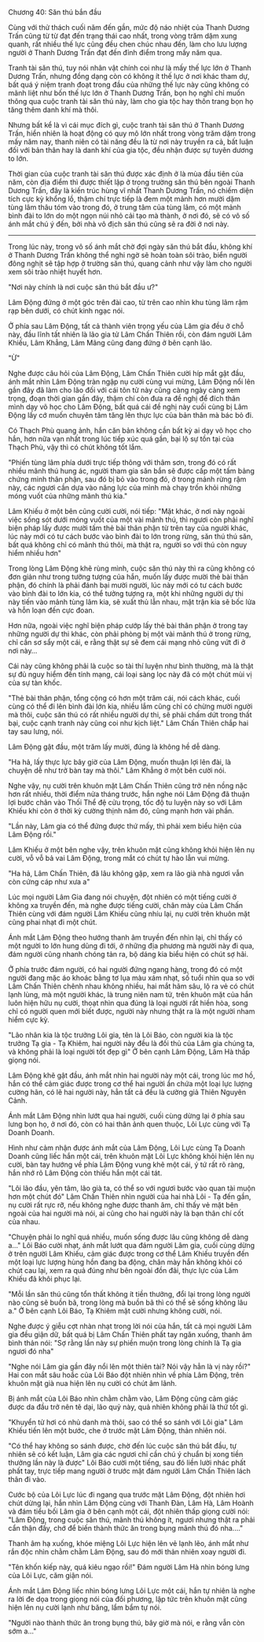 




Chương 40: Săn thú bắn đầu


Cùng với thử thách cuối năm đến gần, mức độ náo nhiệt của Thanh Dương Trấn cũng từ từ đạt đến trạng thái cao nhất, trong vòng trăm dặm xung quanh, rất nhiều thế lực cũng đều chen chúc nhau đến, làm cho lưu lượng người ở Thanh Dương Trấn đạt đến đỉnh điểm trong mấy năm qua.

Tranh tài săn thú, tuy nói nhân vật chính coi như là mấy thế lực lớn ở Thanh Dương Trấn, nhưng đồng dạng còn có không ít thế lực ở nơi khác tham dự, bất quá ý niệm tranh đoạt trong đầu của những thế lực này cũng không có mãnh liệt như bốn thế lực lớn ở Thanh Dương Trấn, bọn họ nghĩ chỉ muốn thông qua cuộc tranh tài săn thú này, làm cho gia tộc hay thôn trang bọn họ tăng thêm danh khí mà thôi.

Nhưng bất kể là vì cái mục đích gì, cuộc tranh tài săn thú ở Thanh Dương Trấn, hiển nhiên là hoạt động có quy mô lớn nhất trong vòng trăm dặm trong mấy năm nay, thanh niên có tài năng đều là từ nơi này truyền ra cả, bất luận đối với bản thân hay là danh khí của gia tộc, đều nhận được sự tuyên dương to lớn.

Thời gian của cuộc tranh tài săn thú được xác định ở là mùa đầu tiên của năm, còn địa điểm thì được thiết lập ở trong trường săn thú bên ngoài Thanh Dương Trấn, đây là kiến trúc hùng vĩ nhất Thanh Dương Trấn, nó chiếm diện tích cực kỳ khổng lồ, thậm chí trực tiếp là đem một mảnh hơn mười dặm tùng lâm thâu tóm vào trong đó, ở trung tâm của tùng lâm, có một mảnh bình đài to lớn do một ngọn núi nhỏ cải tạo mà thành, ở nơi đó, sẽ có vô số ánh mắt chú ý đến, bởi nhà vô địch săn thú cũng sẽ ra đời ở nơi này.

***

Trong lúc này, trong vô số ánh mắt chờ đợi ngày săn thú bắt đầu, không khí ở Thanh Dương Trấn không thể nghi ngờ sẽ hoàn toàn sôi trào, biển người đông nghịt sẽ tập hợp ở trường săn thú, quang cảnh như vậy làm cho người xem sôi trào nhiệt huyết hơn.

"Nơi này chính là nơi cuộc săn thú bắt đầu ư?"

Lâm Động đứng ở một góc trên đài cao, từ trên cao nhìn khu tùng lâm rậm rạp bên dưới, có chút kinh ngạc nói.

Ở phía sau Lâm Động, tất cả thành viên trọng yếu của Lâm gia đều ở chỗ này, đầu lĩnh tất nhiên là lão gia tử Lâm Chấn Thiên rồi, còn đám người Lâm Khiếu, Lâm Khẳng, Lâm Mãng cũng đang đứng ở bên cạnh lão.

"Ừ"

Nghe được câu hỏi của Lâm Động, Lâm Chấn Thiên cười híp mắt gật đầu, ánh mắt nhìn Lâm Động tràn ngập nụ cười cùng vui mừng, Lâm Động nổi lên gần đây đã làm cho lão đối với cái tôn tử này cũng càng ngày càng xem trọng, đoạn thời gian gần đây, thậm chí còn đưa ra đề nghị để đích thân mình dạy võ học cho Lâm Động, bất quá cái đề nghị này cuối cùng bị Lâm Động lấy cớ muốn chuyên tâm tăng lên thực lực của bản thân mà bác bỏ đi.

Có Thạch Phù quang ảnh, hắn căn bản không cần bất kỳ ai dạy võ học cho hắn, hơn nữa vạn nhất trong lúc tiếp xúc quá gần, bại lộ sự tồn tại của Thạch Phù, vậy thì có chút không tốt lắm.

"Phiến tùng lâm phía dưới trực tiếp thông với thâm sơn, trong đó có rất nhiều mãnh thú hung ác, người tham gia săn bắn sẽ được cấp một tấm bảng chứng minh thân phận, sau đó bị bỏ vào trong đó, ở trong mảnh rừng rậm này, các ngươi cần dựa vào năng lực của mình mà chạy trốn khỏi những móng vuốt của những mãnh thú kia."

Lâm Khiếu ở một bên cũng cười cười, nói tiếp: "Mặt khác, ở nơi này ngoài việc sống sót dưới móng vuốt của một vài mãnh thú, thì ngươi còn phải nghĩ biện pháp lấy được mười tấm thẻ bài thân phận từ trên tay của người khác, lúc này mới có tư cách bước vào bình đài to lớn trong rừng, săn thú thú săn, bất quá không chỉ có mãnh thú thôi, mà thật ra, người so với thú còn nguy hiểm nhiều hơn"

Trong lòng Lâm Động khẽ rùng mình, cuộc săn thú này thì ra cũng không có đơn giản như trong tưởng tượng của hắn, muốn lấy được mười thẻ bài thân phận, đó chính là phải đánh bại mười người, lúc này mới có tư cách bước vào bình đài to lớn kia, có thể tưởng tượng ra, một khi những người dự thi này tiến vào mảnh tùng lâm kia, sẽ xuất thủ lẫn nhau, mặt trận kia sẽ bốc lửa và hỗn loạn đến cực đoan.

Hơn nữa, ngoài việc nghĩ biện pháp cướp lấy thẻ bài thân phận ở trong tay những người dự thi khác, còn phải phòng bị một vài mãnh thú ở trong rừng, chỉ cần sơ sẩy một cái, e rằng thật sự sẽ đem cái mạng nhỏ cũng vứt đi ở nơi này…

Cái này cũng không phải là cuộc so tài thí luyện như bình thường, mà là thật sự đủ nguy hiểm đến tính mạng, cái loại sàng lọc này đã có một chút mùi vị của sự tàn khốc.

"Thẻ bài thân phận, tổng cộng có hơn một trăm cái, nói cách khác, cuối cùng có thể đi lên bình đài lớn kia, nhiều lắm cũng chỉ có chừng mười người mà thôi, cuộc săn thú có rất nhiều người dự thi, sẽ phải chấm dứt trong thất bại, cuộc cạnh tranh này cũng coi như kịch liệt." Lâm Chấn Thiên chắp hai tay sau lưng, nói.

Lâm Động gật đầu, một trăm lấy mười, đúng là không hề dễ dàng.

"Ha hả, lấy thực lực bây giờ của Lâm Động, muốn thuận lợi lên đài, là chuyện dễ như trở bàn tay mà thôi." Lâm Khẳng ở một bên cười nói.

Nghe vậy, nụ cười trên khuôn mặt Lâm Chấn Thiên cũng trở nên nồng nặc hơn rất nhiều, thời điểm nửa tháng trước, hắn nghe nói Lâm Động đã thuận lợi bước chân vào Thối Thể đệ cửu trọng, tốc độ tu luyện này so với Lâm Khiếu khi còn ở thời kỳ cường thịnh năm đó, cũng mạnh hơn vài phần.

"Lần này, Lâm gia có thể đứng được thứ mấy, thì phải xem biểu hiện của Lâm Động rồi."

Lâm Khiếu ở một bên nghe vậy, trên khuôn mặt cũng không khỏi hiện lên nụ cười, vỗ vỗ bả vai Lâm Động, trong mắt có chút tự hào lẫn vui mừng.

"Ha hả, Lâm Chấn Thiên, đã lâu không gặp, xem ra lão già nhà ngươi vẫn còn cứng cáp như xưa a"

Lúc mọi người Lâm Gia đang nói chuyện, đột nhiên có một tiếng cười ở không xa truyền đến, mà nghe được tiếng cười, chân mày của Lâm Chấn Thiên cùng với đám người Lâm Khiếu cũng nhíu lại, nụ cười trên khuôn mặt cũng phai nhạt đi một chút.

Ánh mắt Lâm Động theo hướng thanh âm truyền đến nhìn lại, chỉ thấy có một người to lớn hung dũng đi tới, ở những địa phương mà người này đi qua, đám người cũng nhanh chóng tản ra, bộ dáng kia biểu hiện có chút sợ hãi.

Ở phía trước đám người, có hai người đứng ngang hàng, trong đó có một người đang mặc áo khoác bằng tơ lụa màu xám nhạt, số tuổi nhìn qua so với Lâm Chấn Thiên chênh nhau không nhiều, hai mắt hãm sâu, lộ ra vẻ có chút lạnh lùng, mà một người khác, là trung niên nam tử, trên khuôn mặt của hắn luôn hiện hữu nụ cười, thoạt nhìn qua đúng là loại người rất hiền hòa, song chỉ có người quen mới biết được, người này nhưng thật ra là một người nham hiểm cực kỳ.

"Lão nhân kia là tộc trưởng Lôi gia, tên là Lôi Báo, còn người kia là tộc trưởng Tạ gia - Tạ Khiêm, hai người này đều là đối thủ của Lâm gia chúng ta, và không phải là loại người tốt đẹp gì" Ở bên cạnh Lâm Động, Lâm Hà thấp giọng nói.

Lâm Động khẽ gật đầu, ánh mắt nhìn hai người này một cái, trong lúc mơ hồ, hắn có thể cảm giác được trong cơ thể hai người ẩn chứa một loại lực lượng cường hãn, có lẽ hai người này, hẳn tất cả đều là cường giả Thiên Nguyên Cảnh.

Ánh mắt Lâm Động nhìn lướt qua hai người, cuối cùng dừng lại ở phía sau lưng bọn họ, ở nơi đó, còn có hai thân ảnh quen thuộc, Lôi Lực cùng với Tạ Doanh Doanh.

Hình như cảm nhận được ánh mắt của Lâm Động, Lôi Lực cùng Tạ Doanh Doanh cũng liếc hắn một cái, trên khuôn mặt Lôi Lực không khỏi hiện lên nụ cười, bàn tay hướng về phía Lâm Động vung khẽ một cái, ý tứ rất rõ ràng, hắn nhớ rõ Lâm Động còn thiếu hắn một cái tát.

"Lôi lão đầu, yên tâm, lão già ta, có thể so với ngươi bước vào quan tài muộn hơn một chút đó" Lâm Chấn Thiên nhìn người của hai nhà Lôi - Tạ đến gần, nụ cười rất rực rỡ, nếu không nghe được thanh âm, chỉ thấy vẻ mặt bên ngoài của hai người mà nói, ai cũng cho hai người này là bạn thân chí cốt của nhau.

"Chuyện phải lo nghĩ quá nhiều, muốn sống được lâu cũng không dễ dàng a…" Lôi Báo cười nhạt, ánh mắt lướt qua đám người Lâm gia, cuối cùng dừng ở trên người Lâm Khiếu, cảm giác được trong cơ thể Lâm Khiếu truyền đến một loại lực lượng hùng hồn đang ba động, chân mày hắn không khỏi có chút cau lại, xem ra quả đúng như bên ngoài đồn đãi, thực lực của Lâm Khiếu đã khôi phục lại.

"Mỗi lần săn thú cũng tổn thất không ít tiền thưởng, đổi lại trong lòng người nào cũng sẽ buồn bã, trong lòng mà buồn bã thì có thể sẽ sống không lâu a." Ở bên cạnh Lôi Báo, Tạ Khiêm mặt cười nhưng không cười, nói.

Nghe được ý giễu cợt nhàn nhạt trong lời nói của hắn, tất cả mọi người Lâm gia đều giận dữ, bất quá bị Lâm Chấn Thiên phất tay ngăn xuống, thanh âm bình thản nói: "Sợ rằng lần này sự phiền muộn trong lòng chính là Tạ gia ngươi đó nha"

"Nghe nói Lâm gia gần đây nổi lên một thiên tài? Nói vậy hẳn là vị này rồi?" Hai con mắt sâu hoắc của Lôi Báo đột nhiên nhìn về phía Lâm Động, trên khuôn mặt già nua hiện lên nụ cười có chút âm lãnh.

Bị ánh mắt của Lôi Báo nhìn chằm chằm vào, Lâm Động cũng cảm giác được da đầu trở nên tê dại, lão quỷ này, quả nhiên không phải là thứ tốt gì.

"Khuyển tử hơi có nhủ danh mà thôi, sao có thể so sánh với Lôi gia" Lâm Khiếu tiến lên một bước, che ở trước mặt Lâm Động, thản nhiên nói.

"Có thể hay không so sánh được, chờ đến lúc cuộc săn thú bắt đầu, tự nhiên sẽ có kết luận, Lâm gia các ngươi chỉ cần chú ý chuẩn bị xong tiền thưởng lần này là được" Lôi Báo cười một tiếng, sau đó liền lười nhác phất phất tay, trực tiếp mang người ở trước mặt đám người Lâm Chấn Thiên lách thân đi vào.

Cước bộ của Lôi Lực lúc đi ngang qua trước mặt Lâm Động, đột nhiên hơi chút dừng lại, hắn nhìn Lâm Động cùng với Thanh Đàn, Lâm Hà, Lâm Hoành và đám tiểu bối Lâm gia ở bên cạnh một cái, đột nhiên thấp giọng cười nói: "Lâm Động, trong cuộc săn thú, mãnh thú không ít, ngươi nhưng thật ra phải cẩn thận đấy, chớ để biến thành thức ăn trong bụng mãnh thú đó nha...."

Thanh âm hạ xuống, khóe miệng Lôi Lực hiện lên vẻ lạnh lẽo, ánh mắt như rắn độc nhìn chằm chằm Lâm Động, sau đó mới thản nhiên xoay người đi.

"Tên khốn kiếp này, quá kiêu ngạo rồi!" Đám người Lâm Hà nhìn bóng lưng của Lôi Lực, căm giận nói.

Ánh mắt Lâm Động liếc nhìn bóng lưng Lôi Lực một cái, hắn tự nhiên là nghe ra lời đe dọa trong giọng nói của đối phương, lập tức trên khuôn mặt cũng hiện lên nụ cười lạnh như băng, lẩm bẩm tự nói.

"Người nào thành thức ăn trong bụng thú, bây giờ mà nói, e rằng vẫn còn sớm a…"




